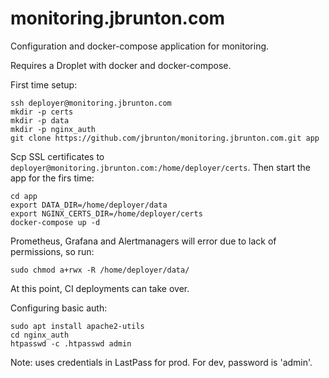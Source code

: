 # monitoring.jbrunton.com

Configuration and docker-compose application for monitoring.

Requires a Droplet with docker and docker-compose. 

First time setup:

    ssh deployer@monitoring.jbrunton.com
    mkdir -p certs
    mkdir -p data
    mkdir -p nginx_auth
    git clone https://github.com/jbrunton/monitoring.jbrunton.com.git app
    
Scp SSL certificates to `deployer@monitoring.jbrunton.com:/home/deployer/certs`. Then start the app for the firs time:

    cd app
    export DATA_DIR=/home/deployer/data
    export NGINX_CERTS_DIR=/home/deployer/certs
    docker-compose up -d

Prometheus, Grafana and Alertmanagers will error due to lack of permissions, so run:

    sudo chmod a+rwx -R /home/deployer/data/

At this point, CI deployments can take over.

Configuring basic auth:

    sudo apt install apache2-utils
    cd nginx_auth
    htpasswd -c .htpasswd admin

Note: uses credentials in LastPass for prod. For dev, password is 'admin'.
